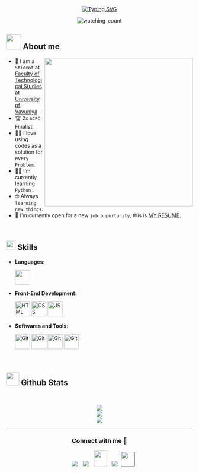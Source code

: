 ﻿<p align="center">
<a href="https://git.io/typing-svg"><img src="https://readme-typing-svg.demolab.com?font=Georgia&weight=800&pause=1000&size=33&color=042D5E&width=370&height=100&lines=Hi+%2C+I'm+Nethmi+%F0%9F%91%8B" alt="Typing SVG" /></a>
</p>
<p align="center"> 
<img src="https://komarev.com/ghpvc/?username=NethmiThathsarani20&color=brightgreen" alt="watching_count" />
 </p>
	
## <picture><img src = "https://user-images.githubusercontent.com/64439609/213525571-a0b12213-7e89-48df-a45f-153c78f3cf5e.png" width =40px></picture> **About me**

<picture> <img align="right" src="https://mir-s3-cdn-cf.behance.net/project_modules/disp/601014116770475.6068beff4640a.gif" width = 400px></picture>

- :school: I am a `Stident` at [Faculty of Technological Studies](https://fts.vau.ac.lk/) at [University of Vavuniya](https://vau.ac.lk/).
- :trophy: 2x `ACPC` Finalist.
- :technologist: I love using codes as a solution for every `Problem`.
- :student: I’m currently learning `Python` .
- :nerd_face: Always `learning new things`.
- :thinking: I’m currently open for a new `job opportunity`, this is [MY RESUME](https://www.cvwizard.com/d/68hedeRZiWdXYmYFiHxBdH/view).


<br>

## <img src="https://media2.giphy.com/media/QssGEmpkyEOhBCb7e1/giphy.gif?cid=ecf05e47a0n3gi1bfqntqmob8g9aid1oyj2wr3ds3mg700bl&rid=giphy.gif" width ="25"><b> Skills</b>

<p align="center">

- **Languages**:
    
     <img src="https://user-images.githubusercontent.com/64439609/212555599-9b7ae14f-093a-41bf-8cb8-3cdefd418636.png" width="40" height="40" />
  
- **Front-End Development**:

   <img src="https://user-images.githubusercontent.com/64439609/212556407-f122dc0e-901c-4df7-960f-29a3b52c5349.png" width="40" height="40" alt="HTML" />
   <img src="https://user-images.githubusercontent.com/64439609/212556203-47a51702-fec1-4275-bafb-6afdea15b092.png" width="40" height="40" alt="CSS" />
   <img src="https://user-images.githubusercontent.com/64439609/212556085-e6f8391a-6f25-43d5-8bfe-818167047cfb.png" width="40" height="40" alt="JS"/>



- **Softwares and Tools**:

    <img src="https://user-images.githubusercontent.com/64439609/212556685-de9a7c04-31b0-43b6-af39-7c82ac13b321.png" width="40" height="40" alt="Git"/>
    <img src="https://user-images.githubusercontent.com/64439609/212556741-81407849-82c8-4926-854f-820e8a644375.png" width="40" height="40" alt="Git"/>
    <img src="https://user-images.githubusercontent.com/64439609/212556816-5f39489d-6cee-4f1c-997f-4d30a391287c.png" width="40" height="40" alt="Git"/>
    <img src="https://user-images.githubusercontent.com/64439609/212556802-77a65ec1-aa71-4272-b603-1a57d1914678.png" width="40" height="40" alt="Git"/>



 

<br>
</p>


## <img src="https://media.giphy.com/media/iY8CRBdQXODJSCERIr/giphy.gif" width="35"><b> Github Stats </b>
<br>

<div align="center">

![](https://github-readme-stats.vercel.app/api?username=Mahdiiye&theme=dracula&hide_border=false&include_all_commits=true&count_private=true)<br/>
![](https://github-readme-streak-stats.herokuapp.com/?user=Mahdiiye&theme=dracula&hide_border=false)<br/>
![](https://github-readme-stats.vercel.app/api/top-langs/?username=Mahdiiye&theme=dracula&hide_border=false&include_all_commits=true&count_private=true&layout=compact)
	
</a>
</div>



-----

<h3 align="center" >Connect with me 🤝 </h3>

<p align="center">

 <div align="center"  class="icons-social" style="margin-left: 10px;">
        <a   target="_blank" href="https://www.linkedin.com/in/">
			<img src="https://img.icons8.com/doodle/40/000000/linkedin--v2.png" style="margin-left: 10px;" ></a>
        <a style="margin-left: 10px;" target="_blank" href="">
		<img src="https://img.icons8.com/doodle/40/000000/github--v1.png"></a>
           <a style="margin-left: 10px;" target="_blank" href="https://">
		<img src="https://img.icons8.com/doodle/2x/gmail-new.png" style=" width:35px; height:43px;"></a>
		<a style="margin-left: 10px;" target="_blank" href="">
				<img src="https://img.icons8.com/external-tal-revivo-color-tal-revivo/40/000000/external-stack-overflow-is-a-question-and-answer-site-for-professional-logo-color-tal-revivo.png"></a>
		<a style="margin-left: 5px;" target="_blank" href="">
					<img src="https://img.icons8.com/ultraviolet/2x/resume.png" style=" width:37px; height:40px;"></a>
      </div>

</p>


	

</div>


